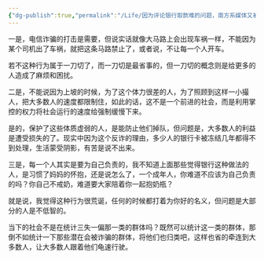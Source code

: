 ```yaml
---
{"dg-publish":true,"permalink":"/Life/因为评论银行取款难的问题，南方系媒体又被骂/","title":"木白文笔平平｜因为评论银行取款难的问题，南方系媒体又被骂","tags":["clippings"]}
---
```


一是，电信诈骗的打击是需要，但说实话就像大马路上会出现车祸一样，不能因为某个司机出了车祸，就把这条马路禁止了，或者说，不让每一个人开车。

若不这种行为属于一刀切了，而一刀切是最省事的，但一刀切的概念则是给更多的人造成了麻烦和困扰。

二是，不能说因为上坡的时候，为了这个体力很差的人，为了照顾到这样一小撮人，把大多数人的速度都限制住，如此的话，这不是一个前进的社会，而是利用掌控的权力将社会运行的速度给强制缓慢下来。

是的，保护了这些体质虚弱的人，是能防止他们掉队，但问题是，大多数人的利益是遭受损失的了。现实中因为这个反诈的理由，多少人的银行卡被冻结几年都得不到处理，生活蒙受阴影，有苦是说不出来。‍‍‍‍‍‍‍‍‍‍‍‍‍‍‍‍

三是，每一个人其实是要为自己负责的，我不知道上面那些觉得银行这种做法的人，是习惯了妈妈的怀抱，还是说怎么了，一个成年人，你难道不应该为自己负责的吗？你自己不戒奶，难道要大家陪着你一起抱奶瓶？‍‍‍‍‍‍‍‍‍‍‍‍‍‍‍‍‍‍‍‍‍‍‍‍‍‍‍‍‍‍‍

就是说，我觉得这种行为很荒诞，任何的时候都打着为你好的名义，但问题是大部分的人是不低智的。‍‍‍‍‍‍‍‍‍‍‍‍‍‍‍‍‍‍‍‍‍‍

当下的社会不是在统计三失一偏那一类的群体吗？既然可以统计这一类的群体，那倒不如统计一下那些潜在会被诈骗的群体，将他们也归类吧，这样也省的牵连到大多数人，让大多数人跟着他们龟速行驶。‍‍‍‍‍‍‍‍‍‍‍‍
